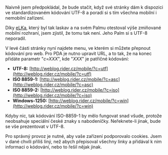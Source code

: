 <!-- dcterms:identifier = riderweblog#38 -->
<!-- dcterms:title = Různé kódování češtiny -->
<!-- np9:categoryId = 2 -->
<!-- x4w:category = Lidé a jiná zvěř -->
<!-- np9:authorId = 1 -->
<!-- np9:authorEmail = michal.valasek@altairis.cz -->
<!-- dcterms:creator = Michal Altair Valášek -->
<!-- dcterms:created = 2003-04-04T15:32:31+02:00 -->
<!-- dcterms:dateAccepted = 2003-04-04T15:32:31+02:00 -->

Naivně jsem předpokládal, že bude stačit, když své stránky dám k dispozici ve standardizovaném kódování UTF-8 a poradí si s tím všechna mobilní i nemobilní zařízení.

Díky [eLKa](http://www.elka.cz/edenik/), který byl tak laskav a na svém Palmu otestoval výše zmiňované mobilní rozhraní, jsem zjistil, že tomu tak není. Jeho Palm si s UTF-8 neporadil.

V levé části stránky nyní najdete menu, ve kterém si můžete přepnout kódování pro web. Pro PDA je nutno upravit URL, a to tak, že na konec přidáte parametr "*c=XXX*", kde "*XXX*" je patřičné kódování:

*   **UTF-8:** [http://weblog.rider.cz/mobile/?c=utf](http://weblog.rider.cz/mobile/?c=utf)
*   **ISO 8859-1:** [http://weblog.rider.cz/mobile/?c=asc](http://weblog.rider.cz/mobile/?c=asc)
*   **ISO 8859-2:** [http://weblog.rider.cz/mobile/?c=iso](http://weblog.rider.cz/mobile/?c=iso)
*   **Windows-1250:** [http://weblog.rider.cz/mobile/?c=win](http://weblog.rider.cz/mobile/?c=win) 

Kdyby nic, tak kódování ISO-8859-1 by mělo fungovat snad všude, protože neobsahuje speciální české znaky s nabodeníčky. Neřeknete-li jinak, bude se vše prezentovat v UTF-8.

Pro správný provoz je nutné, aby vaše zařízení podporovalo cookies. Jsem v dané chvíli příliš líný, než abych přepisoval všechny linky a přidával k nim informaci o kódování, nebo to řešil nějak jinak.